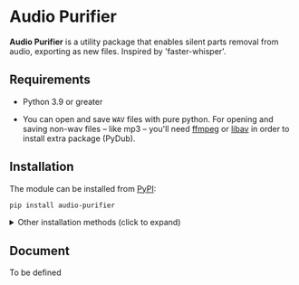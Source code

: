 # Audio Purifier

**Audio Purifier** is a utility package that enables silent parts
removal from audio, exporting as new files. Inspired by
'faster-whisper'.

## Requirements

* Python 3.9 or greater


* You can open and save `WAV` files with pure python. For opening
and saving non-wav files – like mp3 – you'll need [ffmpeg](http://www.ffmpeg.org/)
or [libav](http://libav.org/) in order to install extra package
(PyDub).

## Installation

The module can be installed from [PyPI](https://pypi.org/project/audio-purifier/):

```bash
pip install audio-purifier
```

<details>
<summary>Other installation methods (click to expand)</summary>

### Install the latest dev version from github (or replace `@master` with a [@release_version]

```bash
pip install git+https://github.com/huynguyengl99/audio-purifier@master
```

</details>

## Document

To be defined
